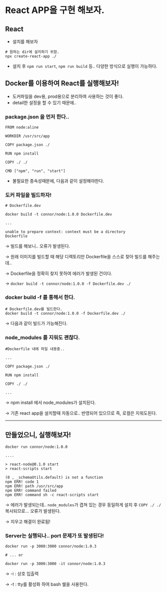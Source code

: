 # React APP을 구현 해보자.

## React

- 설치를 해보자

```docker
# 원하는 dir에 설치하기 위함.
npx create-react-app ./
```

- 설치 후 `npm run start`, `npm run build` 등.. 다양한 방식으로 실행이 가능하다.

## Docker를 이용하여 React를 실행해보자!

- 도커파일을 dev용, prod용으로 분리하여 사용하는 것이 좋다.
- detail한 설정을 할 수 있기 때문에..

### package.json 을 먼저 한다..

```docker
FROM node:aline

WORKDIR /usr/src/app

COPY package.json ./

RUN npm install

COPY ./ ./

CMD ["npm", "run", "start"]
```

- 불필요한 종속성때문에, 다음과 같이 설정해야한다.

### 도커 파일을 빌드하자!

```docker
# Dockerfile.dev

docker build -t connor/node:1.0.0 Dockerfile.dev

...

unable to prepare context: context must be a directory
Dockerfile  
```

→ 빌드를 해보니.. 오류가 발생된다.

→ 원래 이미지를 빌드할 때 해당 디렉토리만 Dockerfile을 스스로 찾아 빌드를 해주는데..

→ Dockerfile을 정확히 찾지 못하여 에러가 발생된 건이다.

→ `docker build -t connor/node:1.0.0 -f Dockerfile.dev ./`

### docker build -f 를 통해서 한다.

```docker
# Dockerfile.dev를 빌드한다.
docker build -t connor/node:1.0.0 -f Dockerfile.dev ./
```

→ 다음과 같이 빌드가 가능해진다.

### node_modules 를 지워도 괜찮다.

```docker
#Dockerfile 내에 파일 내용중..

...

COPY package.json ./

RUN npm install

COPY ./ ./

...
```

→ npm install 에서 node_modules가 설치된다.

→ 기존 react app을 설치할때 자동으로.. 반영되어 있으므로 즉, 로컬은 지워도된다.

---

## 만들었으니, 실행해보자!

```docker
docker run connor/node:1.0.0                          

....

> react-node@0.1.0 start
> react-scripts start

(0 , _schemaUtils.default) is not a function
npm ERR! code 1
npm ERR! path /usr/src/app
npm ERR! command failed
npm ERR! command sh -c react-scripts start
```

→ 에러가 발생되는데.. `node_modules`가 겹쳐 있는 경우 동일하게 설치 후 `COPY ./ ./` 복사되므로... 오류가 발생된다.

→ 지우고 해결이 완료됨!

### Server는 실행되나.. port 문제가 또 발생된다!

```docker
docker run -p 3000:3000 connor/node:1.0.3

# ... or

docker run -p 3000:3000 -it connor/node:1.0.3
```

→ -i : 상호 입출력

→ -t : tty를 활성화 하여 bash 쉘을 사용한다.
